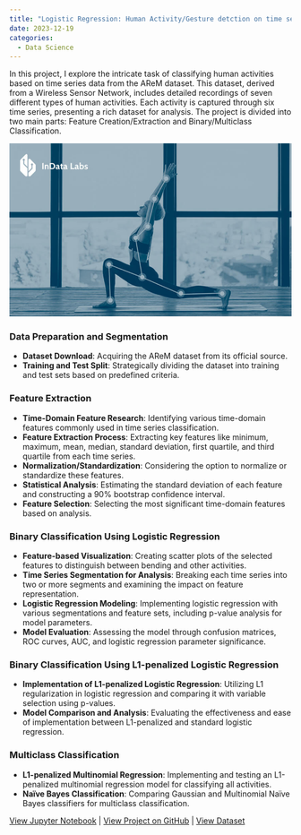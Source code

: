 ```yaml
---
title: "Logistic Regression: Human Activity/Gesture detction on time series data"
date: 2023-12-19
categories:
  - Data Science
---
```


In this project, I explore the intricate task of classifying human activities based on time series data from the AReM dataset. This dataset, derived from a Wireless Sensor Network, includes detailed recordings of seven different types of human activities. Each activity is captured through six time series, presenting a rich dataset for analysis. The project is divided into two main parts: Feature Creation/Extraction and Binary/Multiclass Classification.

![Alt text for image](/assets/images/human-activity.jpeg)

<!--more-->

### Data Preparation and Segmentation
- **Dataset Download**: Acquiring the AReM dataset from its official source.
- **Training and Test Split**: Strategically dividing the dataset into training and test sets based on predefined criteria.

### Feature Extraction
- **Time-Domain Feature Research**: Identifying various time-domain features commonly used in time series classification.
- **Feature Extraction Process**: Extracting key features like minimum, maximum, mean, median, standard deviation, first quartile, and third quartile from each time series.
- **Normalization/Standardization**: Considering the option to normalize or standardize these features.
- **Statistical Analysis**: Estimating the standard deviation of each feature and constructing a 90% bootstrap confidence interval.
- **Feature Selection**: Selecting the most significant time-domain features based on analysis.

### Binary Classification Using Logistic Regression
- **Feature-based Visualization**: Creating scatter plots of the selected features to distinguish between bending and other activities.
- **Time Series Segmentation for Analysis**: Breaking each time series into two or more segments and examining the impact on feature representation.
- **Logistic Regression Modeling**: Implementing logistic regression with various segmentations and feature sets, including p-value analysis for model parameters.
- **Model Evaluation**: Assessing the model through confusion matrices, ROC curves, AUC, and logistic regression parameter significance.

### Binary Classification Using L1-penalized Logistic Regression
- **Implementation of L1-penalized Logistic Regression**: Utilizing L1 regularization in logistic regression and comparing it with variable selection using p-values.
- **Model Comparison and Analysis**: Evaluating the effectiveness and ease of implementation between L1-penalized and standard logistic regression.

### Multiclass Classification
- **L1-penalized Multinomial Regression**: Implementing and testing an L1-penalized multinomial regression model for classifying all activities.
- **Naïve Bayes Classification**: Comparing Gaussian and Multinomial Naïve Bayes classifiers for multiclass classification.

[View Jupyter Notebook](https://nbviewer.org/github/Payapulli/Payapulli.github.io/blob/main/jupyter-notebooks/AReM-logit-reg.ipynb) | 
[View Project on GitHub](https://github.com/DSCI-552/homework-4-Payapulli) |
[View Dataset](https://archive.ics.uci.edu/dataset/366/activity+recognition+system+based+on+multisensor+data+fusion+arem)